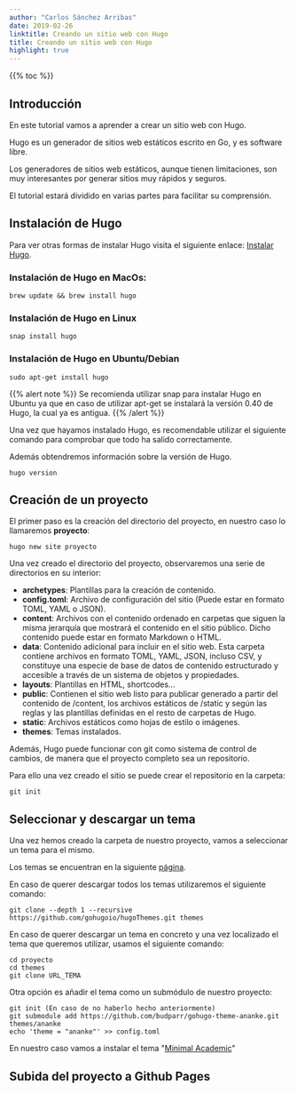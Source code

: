 ```yaml
---
author: "Carlos Sánchez Arribas"
date: 2019-02-26
linktitle: Creando un sitio web con Hugo
title: Creando un sitio web con Hugo
highlight: true
---
```



{{% toc %}}

## **Introducción**

En este tutorial vamos a aprender a crear un sitio web con Hugo.

Hugo es un generador de sitios web estáticos escrito en Go, y es software libre.

Los generadores de sitios web estáticos, aunque tienen limitaciones, son muy interesantes por generar sitios muy rápidos y seguros.

El tutorial estará dividido en varias partes para facilitar su comprensión.

</b>

## Instalación de Hugo



Para ver otras formas de instalar Hugo visita el siguiente enlace: <a href="https://gohugo.io/getting-started/installing/"> Instalar Hugo</a>.

### Instalación de Hugo en MacOs:
```
brew update && brew install hugo
```
### Instalación de Hugo en Linux
```
snap install hugo
```
### Instalación de Hugo en Ubuntu/Debian
```
sudo apt-get install hugo
```

{{% alert note %}}
Se recomienda utilizar snap para instalar Hugo en Ubuntu ya que en caso de utilizar apt-get se instalará la versión 0.40 de Hugo, la cual ya es antigua.
{{% /alert %}}

Una vez que hayamos instalado Hugo, es recomendable utilizar el siguiente comando para comprobar que todo ha salido correctamente.

Además obtendremos información sobre la versión de Hugo.
```
hugo version
```


## Creación de un proyecto

El primer paso es la creación del directorio del proyecto, en nuestro caso lo llamaremos **proyecto**:
```
hugo new site proyecto
```

Una vez creado el directorio del proyecto, observaremos una serie de directorios en su interior:

* **archetypes**: Plantillas para la creación de contenido.
* **config.toml**: Archivo de configuración del sitio (Puede estar en formato TOML, YAML o JSON).
* **content**: Archivos con el contenido ordenado en carpetas que siguen la misma jerarquía que mostrará el contenido en el sitio público. Dicho contenido puede estar en formato Markdown o HTML.
* **data**: Contenido adicional para incluir en el sitio web. Esta carpeta contiene archivos en formato TOML, YAML, JSON, incluso CSV, y constituye una especie de base de datos de contenido estructurado y accesible a través de un sistema de objetos y propiedades.
* **layouts**: Plantillas en HTML, shortcodes...
* **public**: Contienen el sitio web listo para publicar generado a partir del contenido de /content, los archivos estáticos de /static y según las reglas y las plantillas definidas en el resto de carpetas de Hugo.
* **static**: Archivos estáticos como hojas de estilo o imágenes.
* **themes**: Temas instalados.

Además, Hugo puede funcionar con git como sistema de control de cambios, de manera que el proyecto completo sea un repositorio.

Para ello una vez creado el sitio se puede crear el repositorio en la carpeta:

```
git init
```


## Seleccionar y descargar un tema

Una vez hemos creado la carpeta de nuestro proyecto, vamos a seleccionar un tema para el mismo.

Los temas se encuentran en la siguiente [página](https://themes.gohugo.io).


En caso de querer descargar todos los temas utilizaremos el siguiente comando:

```
git clone --depth 1 --recursive https://github.com/gohugoio/hugoThemes.git themes
```

En caso de querer descargar un tema en concreto y una vez localizado el tema que queremos utilizar, usamos el siguiente comando:

```
cd proyecto
cd themes
git clone URL_TEMA
```

Otra opción es añadir el tema como un submódulo de nuestro proyecto:
```
git init (En caso de no haberlo hecho anteriormente)
git submodule add https://github.com/budparr/gohugo-theme-ananke.git themes/ananke
echo 'theme = "ananke"' >> config.toml
```

En nuestro caso vamos a instalar el tema "[Minimal Academic](https://themes.gohugo.io/minimal-academic/)"


## Subida del proyecto a Github Pages
